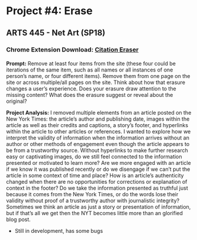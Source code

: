 # Project #4: Erase
## ARTS 445 - Net Art (SP18)

### Chrome Extension Download: [Citation Eraser](https://chrome.google.com/webstore/detail/citation-eraser/lpijjbkmlhcgcllpmfpfbejbfbemcdgh)

#### 
**Prompt:** 
Remove at least four items from the site (these four could be iterations of the same item, such as all names or all instances of one person’s name, or four different items). Remove them from one page on the site or across multiple/all pages on the site. Think about how that erasure changes a user’s experience. Does your erasure draw attention to the missing content? What does the erasure suggest or reveal about the original?

**Project Analysis:** I removed multiple elements from an article posted on the New York Times: the article’s author and publishing date, images within the article as well as their credits and captions, a story’s footer, and hyperlinks within the article to other articles or references. I wanted to explore how we interpret the validity of information when the information arrives without an author or other methods of engagement even though the article appears to be from a trustworthy source. Without hyperlinks to make further research easy or captivating images, do we still feel connected to the information presented or motivated to learn more? Are we more engaged with an article if we know it was published recently or do we disengage if we can’t put the article in some context of time and place? How is an article’s authenticity changed when there are no opportunities for corrections or explanation of context in the footer? Do we take the information presented as truthful just because it comes from the New York Times, or do the words lose their validity without proof of a trustworthy author with journalistic integrity? Sometimes we think an article as just a story or presentation of information, but if that’s all we get then the NYT becomes little more than an glorified blog post.

- Still in development, has some bugs
